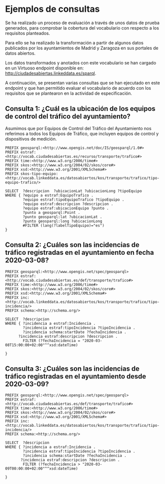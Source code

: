 # Ejemplos de consultas

Se ha realizado un proceso de evaluación a través de unos datos de prueba generados, para comprobar la cobertura del vocabulario con respecto a los requisitos planteados.

Para ello se ha realizado la transformación a partir de algunos datos publicados por los ayuntamientos de Madrid y Zaragoza en sus portales de datos abiertos.

Los datos transformados y anotados con este vocabulario se han cargado en un Virtuoso endpoint disponible en: http://ciudadesabiertas.linkeddata.es/sparql.

A continuación, se presentan varias consultas que se han ejecutado en este endpoint y que han permitido evaluar el vocabulario de acuerdo con los requisitos que se plantearon en la actividad de especificación. 

## Consulta 1: ¿Cuál es la ubicación de los equipos de control del tráfico del ayuntamiento?

Asumimos que por Equipos de Control del Tráfico del Ayuntamiento nos referimos a todos los Equipos de Tráfico, que incluyen equipos de control y dispositivos de medición.

```
PREFIX geosparql:<http://www.opengis.net/doc/IS/geosparql/1.0#>
PREFIX estraf:<http://vocab.ciudadesabiertas.es/recurso/transporte/trafico#>
PREFIX time:<http://www.w3.org/2006/time#>
PREFIX skos:<http://www.w3.org/2004/02/skos/core#>
PREFIX xsd:<http://www.w3.org/2001/XMLSchema#>
PREFIX skos-tipo-equipo:<http://vocab.linkeddata.es/datosabiertos/kos/transporte/trafico/tipo-equipo-trafico/>

SELECT  ?descripcion  ?ubicacionLat ?ubicacionLong ?tipoEquipo
WHERE { ?equipo a estraf:EquipoTrafico .
        ?equipo estraf:tipoEquipoTrafico ?tipoEquipo .
        ?equipo estraf:descripcion ?descripcion .
        ?equipo estraf:ubicacionEquipo ?punto .
        ?punto a geosparql:Point .
        ?punto geosparql:lat ?ubicacionLat .
        ?punto geosparql:long ?ubicacionLong
        #FILTER (lang(?labelTipoEquipo)="es")
}
```
## Consulta 2: ¿Cuáles son las incidencias de tráfico registradas en el ayuntamiento en fecha 2020-03-08?
```
PREFIX geosparql:<http://www.opengis.net/spec/geosparql>
PREFIX estraf:<http://vocab.ciudadesabiertas.es/def/transporte/trafico#>
PREFIX time:<http://www.w3.org/2006/time#>
PREFIX skos:<http://www.w3.org/2004/02/skos/core#>
PREFIX xsd:<http://www.w3.org/2001/XMLSchema#>
PREFIX inc:<http://vocab.linkeddata.es/datosabiertos/kos/transporte/trafico/tipo-incidencia/>
PREFIX schema:<http://schema.org/>

SELECT  ?descripcion  
WHERE { ?incidencia a estraf:Incidencia .
        ?incidencia estraf:tipoIncidencia ?tipoIncidencia .
        ?incidencia schema:startDate ?fechaIncidencia .
	  ?incidencia estraf:descripcion ?descripcion .
        FILTER (?fechaIncidencia = "2020-03-08T15:00:00+02:00"^^xsd:dateTime) 

}
```

## Consulta 3: ¿Cuáles son las incidencias de tráfico registradas en el ayuntamiento desde 2020-03-09?

```
PREFIX geosparql:<http://www.opengis.net/spec/geosparql>
PREFIX estraf:<http://vocab.ciudadesabiertas.es/def/transporte/trafico#>
PREFIX time:<http://www.w3.org/2006/time#>
PREFIX skos:<http://www.w3.org/2004/02/skos/core#>
PREFIX xsd:<http://www.w3.org/2001/XMLSchema#>
PREFIX inc:<http://vocab.linkeddata.es/datosabiertos/kos/transporte/trafico/tipo-incidencia/>
PREFIX schema:<http://schema.org/>

SELECT  ?descripcion  
WHERE { ?incidencia a estraf:Incidencia .
        ?incidencia estraf:tipoIncidencia ?tipoIncidencia .
        ?incidencia schema:startDate ?fechaIncidencia .
       ?incidencia estraf:descripcion ?descripcion .
        FILTER (?fechaIncidencia > "2020-03-09T00:00:00+02:00"^^xsd:dateTime) 

}
```
